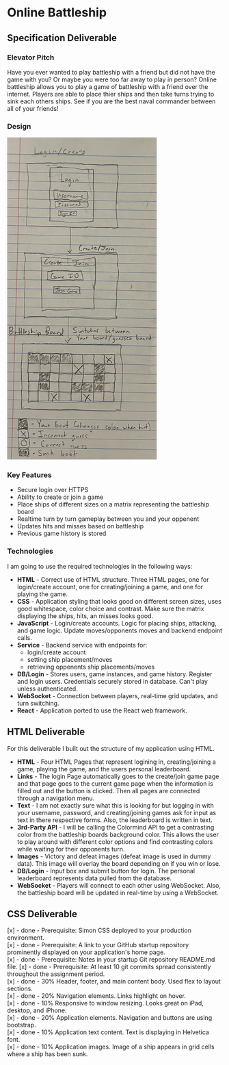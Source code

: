 # Online Battleship

## Specification Deliverable
### Elevator Pitch
Have you ever wanted to play battleship with a friend but did not have the game with you? Or maybe you were too far away to play in person? Online battleship allows you to play a game of battleship with a friend over the internet. Players are able to place thier ships and then take turns trying to sink each others ships. See if you are the best naval commander between all of your friends!

### Design
<img src="/specificationDesign.jpg" alt="Design Image" width="350"/>

### Key Features
- Secure login over HTTPS
- Ability to create or join a game
- Place ships of different sizes on a matrix representing the battleship board
- Realtime turn by turn gameplay between you and your oppenent
- Updates hits and misses based on battleship
- Previous game history is stored

### Technologies
I am going to use the required technologies in the following ways:
- **HTML** - Correct use of HTML structure. Three HTML pages, one for login/create account, one for creating/joining a game, and one for playing the game.
- **CSS** - Application styling that looks good on different screen sizes, uses good whitespace, color choice and contrast. Make sure the matrix displaying the ships, hits, an misses looks good.
- **JavaScript** - Login/create accounts. Logic for placing ships, attacking, and game logic. Update moves/opponents moves and backend endpoint calls.
- **Service** - Backend service with endpoints for:
    - login/create account
    - setting ship placement/moves
    - retrieving oppenents ship placements/moves
- **DB/Login** - Stores users, game instances, and game history. Register and login users. Credentials securely stored in database. Can't play unless authenticated.
- **WebSocket** - Connection between players, real-time grid updates, and turn switching.
- **React** - Application ported to use the React web framework.

## HTML Deliverable
For this deliverable I built out the structure of my application using HTML.
- **HTML** - Four HTML Pages that represent logining in, creating/joining a game, playing the game, and the users personal leaderboard.
- **Links** - The login Page automatically goes to the create/join game page and that page goes to the current game page when the information is filled out and the button is clicked. Then all pages are connected through a navigation menu.
- **Text** - I am not exactly sure what this is looking for but logging in with your username, password, and creating/joining games ask for input as text in there respective forms. Also, the leaderboard is written in text.
- **3rd-Party API** - I will be calling the Colormind API to get a contrasting color from the battleship boards background color. This allows the user to play around with different color options and find contrasting colors while waiting for their opponents turn.
- **Images** - Victory and defeat images (defeat image is used in dummy data). This image will overlay the board depending on if you win or lose.
- **DB/Login** - Input box and submit button for login. The personal leaderboard represents data pulled from the database.
- **WebSocket** - Players will connect to each other using WebSocket. Also, the battleship board will be updated in real-time by using a WebSocket.

## CSS Deliverable 

[x] - done - Prerequisite: Simon CSS deployed to your production environment.  
[x] - done - Prerequisite: A link to your GitHub startup repository prominently displayed on your application's home page.  
[x] - done - Prerequisite: Notes in your startup Git repository README.md file.
[x] - done - Prerequisite: At least 10 git commits spread consistently throughout the assignment period.  
[x] - done - 30% Header, footer, and main content body. Used flex to layout sections.  
[x] - done - 20% Navigation elements. Links highlight on hover.  
[x] - done - 10% Responsive to window resizing. Looks great on iPad, desktop, and iPhone.  
[x] - done - 20% Application elements. Navigation and buttons are using bootstrap.  
[x] - done - 10% Application text content. Text is displaying in Helvetica font.  
[x] - done - 10% Application images. Image of a ship appears in grid cells where a ship has been sunk. 